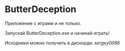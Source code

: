 # ButterDeception
Приложение с играми и не только.

Запускай ButterDeception.exe и начинай играть!

Исходники можно получить в дискорде: *sergey0066*
